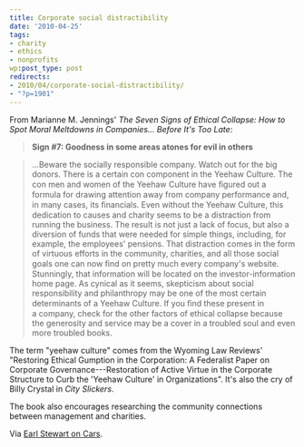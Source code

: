 ```yaml
---
title: Corporate social distractibility
date: '2010-04-25'
tags:
- charity
- ethics
- nonprofits
wp:post_type: post
redirects:
- 2010/04/corporate-social-distractibility/
- "?p=1901"
---
```


From Marianne M. Jennings' _The Seven Signs of Ethical Collapse: How to Spot Moral Meltdowns in Companies... Before It's Too Late_:

>

> **Sign #7: Goodness in some areas atones for evil in others**

>

>

> ...Beware the socially responsible company. Watch out for the big donors. There is a certain con component in the Yeehaw Culture. The con men and women of the Yeehaw Culture have ﬁgured out a formula for drawing attention away from company performance and, in many cases, its ﬁnancials. Even without the Yeehaw Culture, this dedication to causes and charity seems to be a distraction from running the business. The result is not just a lack of focus, but also a diversion of funds that were needed for simple things, including, for example, the employees' pensions. That distraction comes in the form of virtuous efforts in the community, charities, and all those social goals one can now ﬁnd on pretty much every company's website. Stunningly, that information will be located on the investor-information home page. As cynical as it seems, skepticism about social responsibility and philanthropy may be one of the most certain determinants of a Yeehaw Culture. If you ﬁnd these present in a company, check for the other factors of ethical collapse because the generosity and service may be a cover in a troubled soul and even more troubled books.

The term "yeehaw culture" comes from the Wyoming Law Reviews' "Restoring Ethical Gumption in the Corporation: A Federalist Paper on Corporate Governance---Restoration of Active Virtue in the Corporate Structure to Curb the 'Yeehaw Culture' in Organizations". It's also the cry of Billy Crystal in _City Slickers_.

The book also encourages researching the community connections between management and charities.

Via [Earl Stewart on Cars](http://oncars.blogspot.com/2010/04/ethical-collapse-of-car-dealer_19.html).
